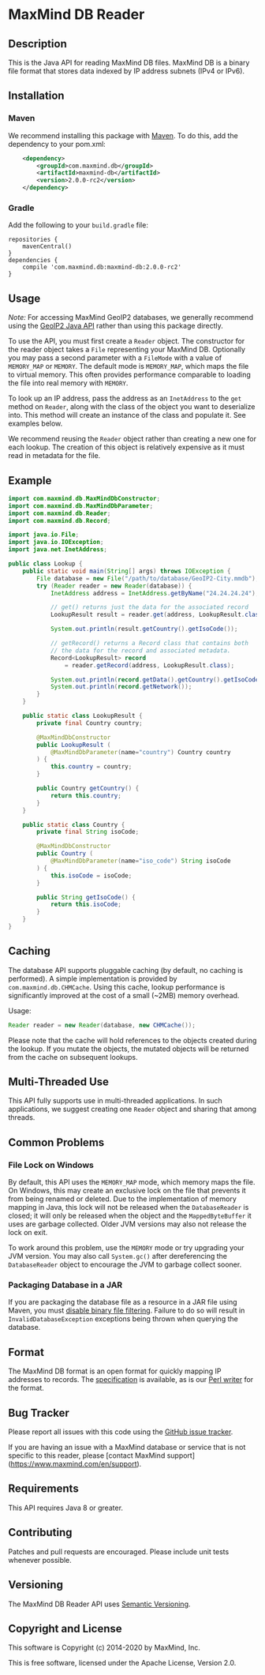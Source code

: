 # MaxMind DB Reader #

## Description ##

This is the Java API for reading MaxMind DB files. MaxMind DB is a binary file
format that stores data indexed by IP address subnets (IPv4 or IPv6).

## Installation ##

### Maven ###

We recommend installing this package with [Maven](https://maven.apache.org/).
To do this, add the dependency to your pom.xml:

```xml
    <dependency>
        <groupId>com.maxmind.db</groupId>
        <artifactId>maxmind-db</artifactId>
        <version>2.0.0-rc2</version>
    </dependency>
```

### Gradle ###

Add the following to your `build.gradle` file:

```
repositories {
    mavenCentral()
}
dependencies {
    compile 'com.maxmind.db:maxmind-db:2.0.0-rc2'
}
```

## Usage ##

*Note:* For accessing MaxMind GeoIP2 databases, we generally recommend using
the [GeoIP2 Java API](https://maxmind.github.io/GeoIP2-java/) rather than using
this package directly.

To use the API, you must first create a `Reader` object. The constructor for
the reader object takes a `File` representing your MaxMind DB. Optionally you
may pass a second parameter with a `FileMode` with a value of `MEMORY_MAP` or
`MEMORY`. The default mode is `MEMORY_MAP`, which maps the file to virtual
memory. This often provides performance comparable to loading the file into
real memory with `MEMORY`.

To look up an IP address, pass the address as an `InetAddress` to the `get`
method on `Reader`, along with the class of the object you want to
deserialize into. This method will create an instance of the class and
populate it. See examples below.

We recommend reusing the `Reader` object rather than creating a new one for
each lookup. The creation of this object is relatively expensive as it must
read in metadata for the file.

## Example ##

```java
import com.maxmind.db.MaxMindDbConstructor;
import com.maxmind.db.MaxMindDbParameter;
import com.maxmind.db.Reader;
import com.maxmind.db.Record;

import java.io.File;
import java.io.IOException;
import java.net.InetAddress;

public class Lookup {
    public static void main(String[] args) throws IOException {
        File database = new File("/path/to/database/GeoIP2-City.mmdb");
        try (Reader reader = new Reader(database)) {
            InetAddress address = InetAddress.getByName("24.24.24.24");

            // get() returns just the data for the associated record
            LookupResult result = reader.get(address, LookupResult.class);

            System.out.println(result.getCountry().getIsoCode());

            // getRecord() returns a Record class that contains both
            // the data for the record and associated metadata.
            Record<LookupResult> record
                = reader.getRecord(address, LookupResult.class);

            System.out.println(record.getData().getCountry().getIsoCode());
            System.out.println(record.getNetwork());
        }
    }

    public static class LookupResult {
        private final Country country;

        @MaxMindDbConstructor
        public LookupResult (
            @MaxMindDbParameter(name="country") Country country
        ) {
            this.country = country;
        }

        public Country getCountry() {
            return this.country;
        }
    }

    public static class Country {
        private final String isoCode;

        @MaxMindDbConstructor
        public Country (
            @MaxMindDbParameter(name="iso_code") String isoCode
        ) {
            this.isoCode = isoCode;
        }

        public String getIsoCode() {
            return this.isoCode;
        }
    }
}
```

## Caching ##

The database API supports pluggable caching (by default, no caching is
performed). A simple implementation is provided by `com.maxmind.db.CHMCache`.
Using this cache, lookup performance is significantly improved at the cost of
a small (~2MB) memory overhead.

Usage:

```java
Reader reader = new Reader(database, new CHMCache());
```

Please note that the cache will hold references to the objects created
during the lookup. If you mutate the objects, the mutated objects will be
returned from the cache on subsequent lookups.

## Multi-Threaded Use ##

This API fully supports use in multi-threaded applications. In such
applications, we suggest creating one `Reader` object and sharing that among
threads.

## Common Problems ##

### File Lock on Windows ###

By default, this API uses the `MEMORY_MAP` mode, which memory maps the file.
On Windows, this may create an exclusive lock on the file that prevents it
from being renamed or deleted. Due to the implementation of memory mapping in
Java, this lock will not be released when the `DatabaseReader` is closed; it
will only be released when the object and the `MappedByteBuffer` it uses are
garbage collected. Older JVM versions may also not release the lock on exit.

To work around this problem, use the `MEMORY` mode or try upgrading your JVM
version. You may also call `System.gc()` after dereferencing the
`DatabaseReader` object to encourage the JVM to garbage collect sooner.

### Packaging Database in a JAR ###

If you are packaging the database file as a resource in a JAR file using
Maven, you must
[disable binary file filtering](https://maven.apache.org/plugins/maven-resources-plugin/examples/binaries-filtering.html).
Failure to do so will result in `InvalidDatabaseException` exceptions being
thrown when querying the database.

## Format ##

The MaxMind DB format is an open format for quickly mapping IP addresses to
records. The
[specification](https://github.com/maxmind/MaxMind-DB/blob/master/MaxMind-DB-spec.md)
is available, as is our
[Perl writer](https://github.com/maxmind/MaxMind-DB-Writer-perl) for the
format.

## Bug Tracker ##

Please report all issues with this code using the [GitHub issue
tracker](https://github.com/maxmind/MaxMind-DB-Reader-java/issues).

If you are having an issue with a MaxMind database or service that is not
specific to this reader, please [contact MaxMind support]
(https://www.maxmind.com/en/support).

## Requirements  ##

This API requires Java 8 or greater.

## Contributing ##

Patches and pull requests are encouraged. Please include unit tests whenever
possible.

## Versioning ##

The MaxMind DB Reader API uses [Semantic Versioning](https://semver.org/).

## Copyright and License ##

This software is Copyright (c) 2014-2020 by MaxMind, Inc.

This is free software, licensed under the Apache License, Version 2.0.
